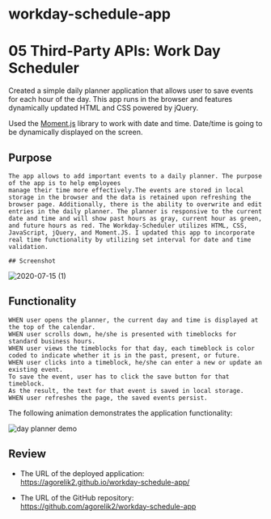 # workday-schedule-app
# 05 Third-Party APIs: Work Day Scheduler

Created a simple daily planner application that allows user to save events for each hour of the day. This app runs in the browser and features dynamically updated HTML and CSS powered by jQuery.

Used the [Moment.js](https://momentjs.com/) library to work with date and time. Date/time is going to be dynamically displayed on the screen.

## Purpose

```
The app allows to add important events to a daily planner. The purpose of the app is to help employees 
manage their time more effectively.The events are stored in local storage in the browser and the data is retained upon refreshing the browser page. Additionally, there is the ability to overwrite and edit entries in the daily planner. The planner is responsive to the current date and time and will show past hours as gray, current hour as green, and future hours as red. The Workday-Scheduler utilizes HTML, CSS, JavaScript, jQuery, and Moment.JS. I updated this app to incorporate real time functionality by utilizing set interval for date and time validation.

## Screenshot

```
![2020-07-15 (1)](https://user-images.githubusercontent.com/65925449/87591473-5de72b80-c6b6-11ea-8df1-5a80181349f7.png)

## Functionality

```
WHEN user opens the planner, the current day and time is displayed at the top of the calendar. 
WHEN user scrolls down, he/she is presented with timeblocks for standard business hours.
WHEN user views the timeblocks for that day, each timeblock is color coded to indicate whether it is in the past, present, or future.
WHEN user clicks into a timeblock, he/she can enter a new or update an existing event.
To save the event, user has to click the save button for that timeblock.
As the result, the text for that event is saved in local storage.
WHEN user refreshes the page, the saved events persist.
```

The following animation demonstrates the application functionality:

![day planner demo](./Assets/05-third-party-apis-homework-demo.gif)


## Review


* The URL of the deployed application:
    https://agorelik2.github.io/workday-schedule-app/

* The URL of the GitHub repository:
    https://github.com/agorelik2/workday-schedule-app